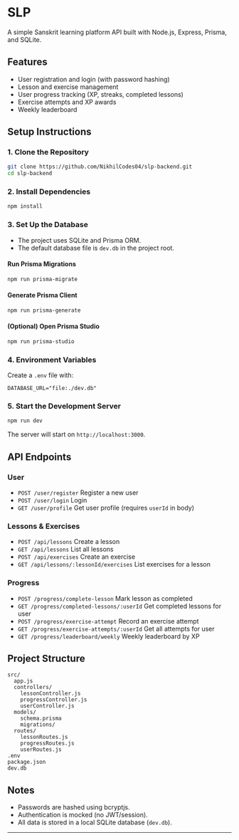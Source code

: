 # SLP

A simple Sanskrit learning platform API built with Node.js, Express, Prisma, and SQLite.

## Features

- User registration and login (with password hashing)
- Lesson and exercise management
- User progress tracking (XP, streaks, completed lessons)
- Exercise attempts and XP awards
- Weekly leaderboard

## Setup Instructions

### 1. Clone the Repository

```sh
git clone https://github.com/NikhilCodes04/slp-backend.git
cd slp-backend
```

### 2. Install Dependencies

```sh
npm install
```

### 3. Set Up the Database

- The project uses SQLite and Prisma ORM.
- The default database file is `dev.db` in the project root.

#### Run Prisma Migrations

```sh
npm run prisma-migrate
```

#### Generate Prisma Client

```sh
npm run prisma-generate
```

#### (Optional) Open Prisma Studio

```sh
npm run prisma-studio
```

### 4. Environment Variables

Create a `.env` file with:
```
DATABASE_URL="file:./dev.db"
```

### 5. Start the Development Server

```sh
npm run dev
```

The server will start on `http://localhost:3000`.

## API Endpoints

### User

- `POST /user/register`  Register a new user
- `POST /user/login` Login
- `GET /user/profile` Get user profile (requires `userId` in body)

### Lessons & Exercises

- `POST /api/lessons` Create a lesson
- `GET /api/lessons`  List all lessons
- `POST /api/exercises`  Create an exercise
- `GET /api/lessons/:lessonId/exercises`  List exercises for a lesson

### Progress

- `POST /progress/complete-lesson`  Mark lesson as completed
- `GET /progress/completed-lessons/:userId`  Get completed lessons for user
- `POST /progress/exercise-attempt`  Record an exercise attempt
- `GET /progress/exercise-attempts/:userId`  Get all attempts for user
- `GET /progress/leaderboard/weekly`  Weekly leaderboard by XP

## Project Structure

```
src/
  app.js
  controllers/
    lessonController.js
    progressController.js
    userController.js
  models/
    schema.prisma
    migrations/
  routes/
    lessonRoutes.js
    progressRoutes.js
    userRoutes.js
.env
package.json
dev.db
```

## Notes

- Passwords are hashed using bcryptjs.
- Authentication is mocked (no JWT/session).
- All data is stored in a local SQLite database (`dev.db`).

---

